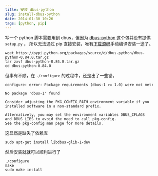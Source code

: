 ```yaml
---
title: 安装 dbus-python
slug: install-dbus-python
date: 2014-01-30 10:26
tags: [python, pip]
---
```


写一个 python 脚本需要用到 dbus，但因为 [dbus-python] 这个包并没有提供 `setup.py` ，
所以无法通过 pip 直接安装，唯有[下载源码][src]手动编译安装一途了。

    wget https://pypi.python.org/packages/source/d/dbus-python/dbus-python-0.84.0.tar.gz
    tar zxvf dbus-python-0.84.0.tar.gz
    cd dbus-python-0.84.0

但事有不顺，在 `./configure` 的过程中，还是出了一些错。

    configure: error: Package requirements (dbus-1 >= 1.0) were not met:

    No package 'dbus-1' found

    Consider adjusting the PKG_CONFIG_PATH environment variable if you
    installed software in a non-standard prefix.

    Alternatively, you may set the environment variables DBUS_CFLAGS
    and DBUS_LIBS to avoid the need to call pkg-config.
    See the pkg-config man page for more details.

这显然是缺失了依赖库

    sudo apt-get install libdbus-glib-1-dev

然后安装就就可以顺利进行了

    ./configure
    make
    sudo make install

[dbus-python]: https://pypi.python.org/pypi/dbus-python/0.84.0
[src]: https://pypi.python.org/packages/source/d/dbus-python/dbus-python-0.84.0.tar.gz
